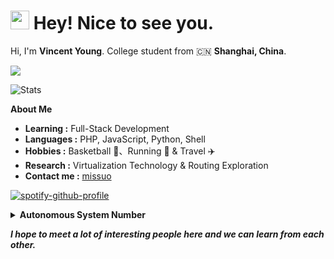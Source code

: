 <h1><img src="https://emojis.slackmojis.com/emojis/images/1531849430/4246/blob-sunglasses.gif?1531849430" width="30"/> Hey! Nice to see you.</h1>

Hi, I'm **Vincent Young**. College student from 🇨🇳 **Shanghai, China**.

<p>
  <a href="#">
    <img src="https://skillicons.dev/icons?theme=light&i=git,php,docker,c,cpp,vim,nodejs,python,mysql,bash,androidstudio,arduino,cloudflare,dart,flutter,express,gcp,github,instagram,twitter,linux,md,nginx,vscode,wordpress" />
  </a>
</p>

![Stats](https://github-readme-stats.vercel.app/api?username=missuo&count_private=true&show_icons=true&theme=github_light&include_all_commits=true)


**About Me**
-  **Learning :** Full-Stack Development 
-  **Languages :** PHP, JavaScript, Python, Shell
-  **Hobbies :** Basketball :basketball:、Running :running: & Travel :airplane: 
-  **Research :** Virtualization Technology & Routing Exploration
-  **Contact me :** [missuo](https://t.me/missuo)


[![spotify-github-profile](https://spotify-github-profile.vercel.app/api/view?uid=p2rzki916ovulg0dgsrw7q96f&cover_image=false&theme=default&bar_color_cover=false&hide_border=true)](https://github.com/kittinan/spotify-github-profile)

<details>
<summary><b>Autonomous System Number</b></summary>
<br>

**AS206729 Prefixes v6**

`2401:95c0:f001::/48` 

**AS206729 Peers v6**
|  Rank   | Description  | IPv6 | Peer|
|  ----  | ----  | ---- | ---- |
| 1  | FranTech Solutions | 2401:95c0:f001::1/128 | AS53667|

</details>

<em><b>I hope to meet a lot of interesting people here and we can learn from each other.</b></em>
